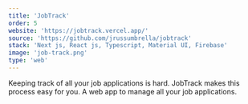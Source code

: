 ```yaml
---
title: 'JobTrack'
order: 5
website: 'https://jobtrack.vercel.app/'
source: 'https://github.com/jrussumbrella/jobtrack'
stack: 'Next js, React js, Typescript, Material UI, Firebase'
image: 'job-track.png'
type: 'web'
---
```


Keeping track of all your job applications is hard. JobTrack makes this process easy for you. A web app to manage all your job applications.

